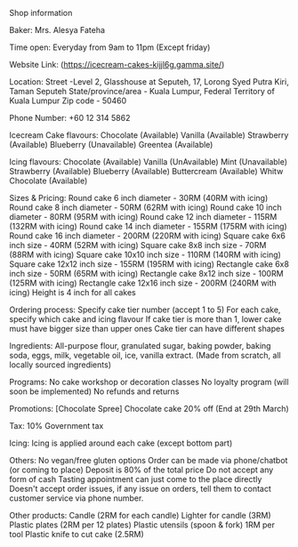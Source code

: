 Shop information

Baker:
Mrs. Alesya Fateha

Time open:
Everyday from 9am to 11pm (Except friday)

Website Link:
(https://icecream-cakes-kijjl6g.gamma.site/)

Location:
Street -Level 2, Glasshouse at Seputeh, 17, Lorong Syed Putra Kiri, Taman Seputeh
State/province/area - Kuala Lumpur, Federal Territory of Kuala Lumpur
Zip code - 50460

Phone Number:
+60 12 314 5862

Icecream Cake flavours:
Chocolate (Available)
Vanilla (Available)
Strawberry (Available)
Blueberry (Unavailable)
Greentea (Available)

Icing flavours:
Chocolate (Available)
Vanilla (UnAvailable)
Mint (Unavailable)
Strawberry (Available)
Blueberry (Available)
Buttercream (Available)
Whitw Chocolate (Available)

Sizes & Pricing:
Round cake 6 inch diameter - 30RM (40RM with icing)
Round cake 8 inch diameter - 50RM (62RM with icing)
Round cake 10 inch diameter - 80RM (95RM with icing)
Round cake 12 inch diameter - 115RM (132RM with icing)
Round cake 14 inch diameter - 155RM (175RM with icing)
Round cake 16 inch diameter - 200RM (220RM with icing)
Square cake 6x6 inch size - 40RM (52RM with icing)
Square cake 8x8 inch size - 70RM (88RM with icing)
Square cake 10x10 inch size - 110RM (140RM with icing)
Square cake 12x12 inch size - 155RM (195RM with icing)
Rectangle cake 6x8 inch size - 50RM (65RM with icing)
Rectangle cake 8x12 inch size - 100RM (125RM with icing)
Rectangle cake 12x16 inch size - 200RM (240RM with icing)
Height is 4 inch for all cakes

Ordering process:
Specify cake tier number (accept 1 to 5)
For each cake, specify which cake and icing flavour
If cake tier is more than 1, lower cake must have bigger size than upper ones
Cake tier can have different shapes

Ingredients:
All-purpose flour, granulated sugar, baking powder, baking soda, eggs, milk, vegetable oil, ice, vanilla extract. (Made from scratch, all locally sourced ingredients)

Programs:
No cake workshop or decoration classes
No loyalty program (will soon be implemented)
No refunds and returns

Promotions:
[Chocolate Spree] Chocolate cake 20% off (End at 29th March)

Tax:
10% Government tax

Icing:
Icing is applied around each cake (except bottom part)

Others:
No vegan/free gluten options
Order can be made via phone/chatbot (or coming to place)
Deposit is 80% of the total price
Do not accept any form of cash
Tasting appointment can just come to the place directly
Doesn't accept order issues, if any issue on orders, tell them to contact customer service via phone number.

Other products:
Candle (2RM for each candle)
Lighter for candle (3RM)
Plastic plates (2RM per 12 plates)
Plastic utensils (spoon & fork) 1RM per tool
Plastic knife to cut cake (2.5RM)
